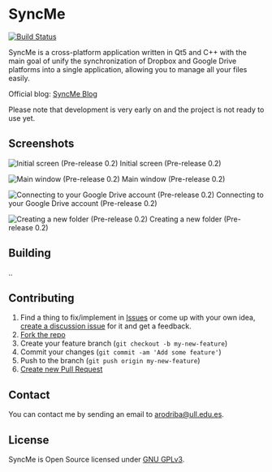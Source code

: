 # SyncMe

[![Build Status](https://travis-ci.org/AdrianBZG/SyncMe.svg?branch=master)](https://travis-ci.org/AdrianBZG/SyncMe)

SyncMe is a cross-platform application written in Qt5 and C++ with the main goal of unify the synchronization of Dropbox and Google Drive platforms into a single application, allowing you to manage all your files easily.

Official blog: [SyncMe Blog](https://syncme.wordpress.com/)

Please note that development is very early on and the project is not ready to use yet.

## Screenshots

![Initial screen (Pre-release 0.2)](http://i.imgur.com/ETZnvbq.png?1 "Initial screen (Pre-release 0.2)")
Initial screen (Pre-release 0.2)

![Main window (Pre-release 0.2)](http://i.imgur.com/bigsD2c.png?1 "Main window (Pre-release 0.2)")
Main window (Pre-release 0.2)

![Connecting to your Google Drive account (Pre-release 0.2)](http://i.imgur.com/7dwgpAl.png?1 "Connecting to your Google Drive account (Pre-release 0.2)")
Connecting to your Google Drive account (Pre-release 0.2)

![Creating a new folder (Pre-release 0.2)](http://i.imgur.com/jUfT2mT.png?1 "Creating a new folder (Pre-release 0.2)")
Creating a new folder (Pre-release 0.2)

## Building

..

## Contributing

1. Find a thing to fix/implement in [Issues](https://github.com/AdrianBZG/SyncMe/issues?direction=desc&sort=created&state=open) or come up with your own idea, [create a discussion issue](https://github.com/AdrianBZG/SyncMe/issues/new) for it and get a feedback.
2. [Fork the repo](https://help.github.com/articles/fork-a-repo)
3. Create your feature branch (`git checkout -b my-new-feature`)
4. Commit your changes (`git commit -am 'Add some feature'`)
5. Push to the branch (`git push origin my-new-feature`)
6. [Create new Pull Request](https://help.github.com/articles/using-pull-requests)

## Contact

You can contact me by sending an email to [arodriba@ull.edu.es](mailto:arodriba@ull.edu.es).

## License

SyncMe is Open Source licensed under [GNU GPLv3](LICENSE).
